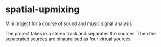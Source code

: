 # spatial-upmixing
Mini project for a course of sound and music signal analysis

The project takes in a stereo track and separates the sources. Then the sepaerated sources are binauralised as four virtual sources.
